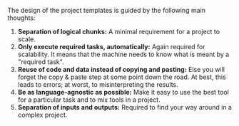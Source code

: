 The design of the project templates is guided by the following main thoughts:

1. **Separation of logical chunks:** A minimal requirement for a project to scale.
1. **Only execute required tasks, automatically:** Again required for scalability. It
   means that the machine needs to know what is meant by a "required task".
1. **Reuse of code and data instead of copying and pasting:** Else you will forget the
   copy & paste step at some point down the road. At best, this leads to errors; at
   worst, to misinterpreting the results.
1. **Be as language-agnostic as possible:** Make it easy to use the best tool for a
   particular task and to mix tools in a project.
1. **Separation of inputs and outputs:** Required to find your way around in a complex
   project.
